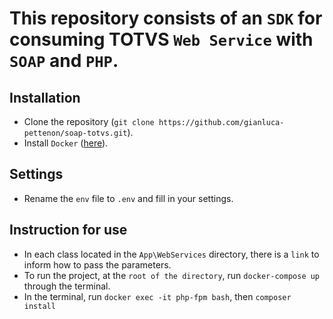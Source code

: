This repository consists of an `SDK` for consuming TOTVS `Web Service` with `SOAP` and `PHP`.
============================

## Installation
- Clone the repository (`git clone https://github.com/gianluca-pettenon/soap-totvs.git`).
- Install `Docker` ([here](https://www.docker.com/products/docker-desktop/)).

## Settings
- Rename the `env` file to `.env` and fill in your settings.

## Instruction for use
- In each class located in the `App\WebServices` directory, there is a `link` to inform how to pass the parameters.
- To run the project, at the `root of the directory`, run `docker-compose up` through the terminal.
- In the terminal, run `docker exec -it php-fpm bash`, then `composer install`
